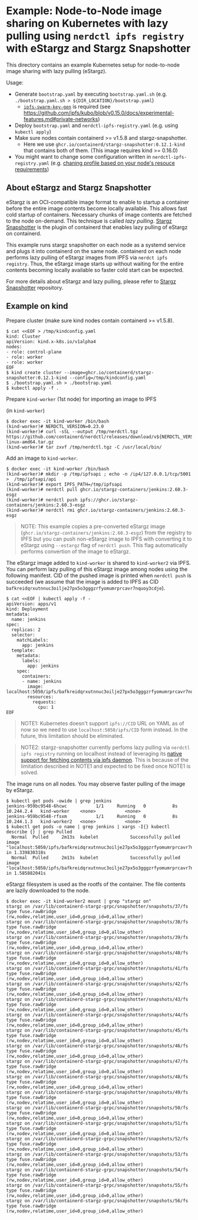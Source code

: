 # Example: Node-to-Node image sharing on Kubernetes with lazy pulling using `nerdctl ipfs registry` with eStargz and Stargz Snapshotter

This directory contains an example Kubernetes setup for node-to-node image sharing with lazy pulling (eStargz).

Usage:
- Generate `bootstrap.yaml` by executing `bootstrap.yaml.sh` (e.g. `./bootstrap.yaml.sh > ${DIR_LOCATION}/bootstrap.yaml`)
  - [`ipfs-swarm-key-gen`](https://github.com/Kubuxu/go-ipfs-swarm-key-gen) is required (see https://github.com/ipfs/kubo/blob/v0.15.0/docs/experimental-features.md#private-networks)
- Deploy `bootstrap.yaml` and `nerdctl-ipfs-registry.yaml` (e.g. using `kubectl apply`)
- Make sure nodes contain containerd >= v1.5.8 and stargz-snapshotter.
  - Here we use `ghcr.io/containerd/stargz-snapshotter:0.12.1-kind` that contains both of them. (This image requires kind >= 0.16.0)
- You might want to change some configuration written in `nerdctl-ipfs-registry.yaml` (e.g. [chaning profile based on your node's resouce requirements](https://docs.ipfs.tech/how-to/default-profile/#available-profiles))

## About eStargz and Stargz Snapshotter

eStargz is an OCI-compatible image format to enable to startup a container before the entire image contents become locally available.
This allows fast cold startup of containers.
Necessary chunks of image contents are fetched to the node on-demand.
This technique is called *lazy pulling*.
[Stargz Snapshotter](https://github.com/containerd/stargz-snapshotter) is the plugin of containerd that enables lazy pulling of eStargz on containerd.

This example runs stargz snapshotter on each node as a systemd service and plugs it into containerd on the same node.
containerd on each node performs lazy pulling of eStargz images from IPFS via `nerdct ipfs registry`.
Thus, the eStargz image starts up without waiting for the entire contents becoming locally available so faster cold start can be expected.

For more details about eStargz and lazy pulling, please refer to [Stargz Snapshotter](https://github.com/containerd/stargz-snapshotter) repository.

## Example on kind

Prepare cluster (make sure kind nodes contain containerd >= v1.5.8).

```console
$ cat <<EOF > /tmp/kindconfig.yaml
kind: Cluster
apiVersion: kind.x-k8s.io/v1alpha4
nodes:
- role: control-plane
- role: worker
- role: worker
EOF
$ kind create cluster --image=ghcr.io/containerd/stargz-snapshotter:0.12.1-kind --config=/tmp/kindconfig.yaml
$ ./bootstrap.yaml.sh > ./bootstrap.yaml
$ kubectl apply -f .
```

Prepare `kind-worker` (1st node) for importing an image to IPFS

(in `kind-worker`)

```console
$ docker exec -it kind-worker /bin/bash
(kind-worker)# NERDCTL_VERSION=0.23.0
(kind-worker)# curl -sSL --output /tmp/nerdctl.tgz https://github.com/containerd/nerdctl/releases/download/v${NERDCTL_VERSION}/nerdctl-${NERDCTL_VERSION}-linux-amd64.tar.gz
(kind-worker)# tar zxvf /tmp/nerdctl.tgz -C /usr/local/bin/
```

Add an image to `kind-worker`.

```console
$ docker exec -it kind-worker /bin/bash
(kind-worker)# mkdir -p /tmp/ipfsapi ; echo -n /ip4/127.0.0.1/tcp/5001 >  /tmp/ipfsapi/api
(kind-worker)# export IPFS_PATH=/tmp/ipfsapi
(kind-worker)# nerdctl pull ghcr.io/stargz-containers/jenkins:2.60.3-esgz
(kind-worker)# nerdctl push ipfs://ghcr.io/stargz-containers/jenkins:2.60.3-esgz
(kind-worker)# nerdctl rmi ghcr.io/stargz-containers/jenkins:2.60.3-esgz
```

> NOTE: This example copies a pre-converted eStargz image (`ghcr.io/stargz-containers/jenkins:2.60.3-esgz`) from the registry to IPFS but you can push non-eStargz image to IPFS with converting it to eStargz using `--estargz` flag of `nerdctl push`. This flag automatically performs convertion of the image to eStargz.

The eStargz image added to `kind-worker` is shared to `kind-worker2` via IPFS.
You can perform lazy pulling of this eStargz image among nodes using the following manifest.
CID of the pushed image is printed when `nerdctl push` is succeeded (we assume that the image is added to IPFS as CID `bafkreidqrxutnnuc3oilje27px5o3gggzrfyomumrprcavr7nquoy3cdje`).


```console
$ cat <<EOF | kubectl apply -f -
apiVersion: apps/v1
kind: Deployment
metadata:
  name: jenkins
spec:
  replicas: 2
  selector:
    matchLabels:
      app: jenkins
  template:
    metadata:
      labels:
        app: jenkins
    spec:
      containers:
      - name: jenkins
        image: localhost:5050/ipfs/bafkreidqrxutnnuc3oilje27px5o3gggzrfyomumrprcavr7nquoy3cdje
        resources:
          requests:
            cpu: 1
EOF
```

> NOTE1: Kubernetes doesn't support `ipfs://CID` URL on YAML as of now so we need to use `localhost:5050/ipfs/CID` form instead. In the future, this limitation should be eliminated.

> NOTE2: stargz-snapshotter currently perfoms lazy pulling via `nerdctl ipfs registry` running on localhost instead of leveraging its [native support for fetching contents via ipfs daemon](https://github.com/containerd/stargz-snapshotter/blob/v0.12.0/docs/ipfs.md). This is because of the limitation described in NOTE1 and expected to be fixed once NOTE1 is solved.

The image runs on all nodes.
You may observe faster pulling of the image by eStargz.

```console
$ kubectl get pods -owide | grep jenkins
jenkins-959bc9548-6hcwc           1/1     Running   0          8s     10.244.2.4   kind-worker    <none>           <none>
jenkins-959bc9548-rfsxm           1/1     Running   0          8s     10.244.1.3   kind-worker2   <none>           <none>
$ kubectl get pods -o name | grep jenkins | xargs -I{} kubectl describe {} | grep Pulled
  Normal  Pulled     2m13s  kubelet            Successfully pulled image "localhost:5050/ipfs/bafkreidqrxutnnuc3oilje27px5o3gggzrfyomumrprcavr7nquoy3cdje" in 1.339830318s
  Normal  Pulled     2m13s  kubelet            Successfully pulled image "localhost:5050/ipfs/bafkreidqrxutnnuc3oilje27px5o3gggzrfyomumrprcavr7nquoy3cdje" in 1.585882041s
```

eStargz filesystem is used as the rootfs of the container.
The file contents are lazily downloaded to the node.

```console
$ docker exec -it kind-worker2 mount | grep "stargz on"
stargz on /var/lib/containerd-stargz-grpc/snapshotter/snapshots/37/fs type fuse.rawBridge (rw,nodev,relatime,user_id=0,group_id=0,allow_other)
stargz on /var/lib/containerd-stargz-grpc/snapshotter/snapshots/38/fs type fuse.rawBridge (rw,nodev,relatime,user_id=0,group_id=0,allow_other)
stargz on /var/lib/containerd-stargz-grpc/snapshotter/snapshots/39/fs type fuse.rawBridge (rw,nodev,relatime,user_id=0,group_id=0,allow_other)
stargz on /var/lib/containerd-stargz-grpc/snapshotter/snapshots/40/fs type fuse.rawBridge (rw,nodev,relatime,user_id=0,group_id=0,allow_other)
stargz on /var/lib/containerd-stargz-grpc/snapshotter/snapshots/41/fs type fuse.rawBridge (rw,nodev,relatime,user_id=0,group_id=0,allow_other)
stargz on /var/lib/containerd-stargz-grpc/snapshotter/snapshots/42/fs type fuse.rawBridge (rw,nodev,relatime,user_id=0,group_id=0,allow_other)
stargz on /var/lib/containerd-stargz-grpc/snapshotter/snapshots/43/fs type fuse.rawBridge (rw,nodev,relatime,user_id=0,group_id=0,allow_other)
stargz on /var/lib/containerd-stargz-grpc/snapshotter/snapshots/44/fs type fuse.rawBridge (rw,nodev,relatime,user_id=0,group_id=0,allow_other)
stargz on /var/lib/containerd-stargz-grpc/snapshotter/snapshots/45/fs type fuse.rawBridge (rw,nodev,relatime,user_id=0,group_id=0,allow_other)
stargz on /var/lib/containerd-stargz-grpc/snapshotter/snapshots/46/fs type fuse.rawBridge (rw,nodev,relatime,user_id=0,group_id=0,allow_other)
stargz on /var/lib/containerd-stargz-grpc/snapshotter/snapshots/47/fs type fuse.rawBridge (rw,nodev,relatime,user_id=0,group_id=0,allow_other)
stargz on /var/lib/containerd-stargz-grpc/snapshotter/snapshots/48/fs type fuse.rawBridge (rw,nodev,relatime,user_id=0,group_id=0,allow_other)
stargz on /var/lib/containerd-stargz-grpc/snapshotter/snapshots/49/fs type fuse.rawBridge (rw,nodev,relatime,user_id=0,group_id=0,allow_other)
stargz on /var/lib/containerd-stargz-grpc/snapshotter/snapshots/50/fs type fuse.rawBridge (rw,nodev,relatime,user_id=0,group_id=0,allow_other)
stargz on /var/lib/containerd-stargz-grpc/snapshotter/snapshots/51/fs type fuse.rawBridge (rw,nodev,relatime,user_id=0,group_id=0,allow_other)
stargz on /var/lib/containerd-stargz-grpc/snapshotter/snapshots/52/fs type fuse.rawBridge (rw,nodev,relatime,user_id=0,group_id=0,allow_other)
stargz on /var/lib/containerd-stargz-grpc/snapshotter/snapshots/53/fs type fuse.rawBridge (rw,nodev,relatime,user_id=0,group_id=0,allow_other)
stargz on /var/lib/containerd-stargz-grpc/snapshotter/snapshots/54/fs type fuse.rawBridge (rw,nodev,relatime,user_id=0,group_id=0,allow_other)
stargz on /var/lib/containerd-stargz-grpc/snapshotter/snapshots/55/fs type fuse.rawBridge (rw,nodev,relatime,user_id=0,group_id=0,allow_other)
stargz on /var/lib/containerd-stargz-grpc/snapshotter/snapshots/56/fs type fuse.rawBridge (rw,nodev,relatime,user_id=0,group_id=0,allow_other)
```
